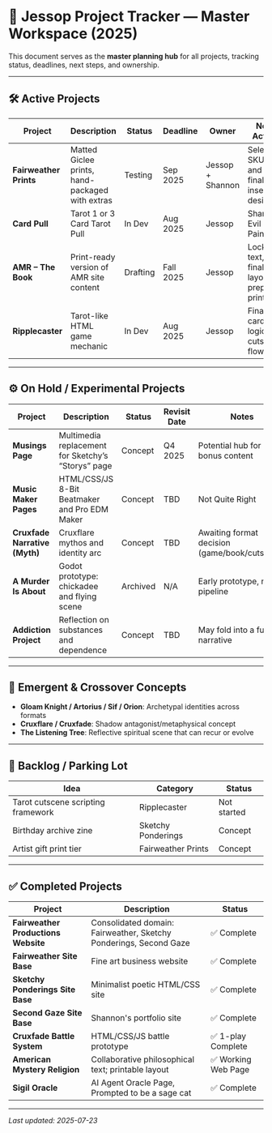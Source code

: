# 📁 Jessop Project Tracker — Master Workspace (2025)

This document serves as the **master planning hub** for all projects, tracking status, deadlines, next steps, and ownership.

---

## 🛠 Active Projects

| Project | Description | Status | Deadline | Owner | Next Action |
|--------|-------------|--------|----------|--------|-------------|
| **Fairweather Prints** | Matted Giclee prints, hand-packaged with extras | Testing | Sep 2025 | Jessop + Shannon | Select 3 SKUs and finalize insert design |
| **Card Pull** | Tarot 1 or 3 Card Tarot Pull | In Dev | Aug 2025 | Jessop | Shan's Evil Eye Paintings |
| **AMR – The Book** | Print-ready version of AMR site content | Drafting | Fall 2025 | Jessop | Lock text, finalize layout, prep for print |
| **Ripplecaster** | Tarot-like HTML game mechanic | In Dev | Aug 2025 | Jessop | Finalize card logic and cutscene flow |

---

## ⚙️ On Hold / Experimental Projects

| Project | Description | Status | Revisit Date | Notes |
|--------|-------------|--------|---------------|-------|
| **Musings Page** | Multimedia replacement for Sketchy’s “Storys” page | Concept | Q4 2025 | Potential hub for bonus content |
| **Music Maker Pages** | HTML/CSS/JS 8-Bit Beatmaker and Pro EDM Maker | Concept | TBD | Not Quite Right |
| **Cruxfade Narrative (Myth)** | Cruxflare mythos and identity arc | Concept | TBD | Awaiting format decision (game/book/cutscene) |
| **A Murder Is About** | Godot prototype: chickadee and flying scene | Archived | N/A | Early prototype, not in pipeline |
| **Addiction Project** | Reflection on substances and dependence | Concept | TBD | May fold into a future narrative |


---

## 🧩 Emergent & Crossover Concepts

- **Gloam Knight / Artorius / Sif / Orion**: Archetypal identities across formats
- **Cruxflare / Cruxfade**: Shadow antagonist/metaphysical concept
- **The Listening Tree**: Reflective spiritual scene that can recur or evolve

---

## 🔁 Backlog / Parking Lot

| Idea | Category | Status |
|------|----------|--------|
| Tarot cutscene scripting framework | Ripplecaster | Not started |
| Birthday archive zine | Sketchy Ponderings | Concept |
| Artist gift print tier | Fairweather Prints | Concept |

---

## ✅ Completed Projects

| Project | Description | Status |
|--------|-------------|--------|
| **Fairweather Productions Website** | Consolidated domain: Fairweather, Sketchy Ponderings, Second Gaze | ✅ Complete |
| **Fairweather Site Base** | Fine art business website | ✅ Complete |
| **Sketchy Ponderings Site Base** | Minimalist poetic HTML/CSS site | ✅ Complete |
| **Second Gaze Site Base** | Shannon's portfolio site | ✅ Complete |
| **Cruxfade Battle System** | HTML/CSS/JS battle prototype | ✅ 1-play Complete |
| **American Mystery Religion** | Collaborative philosophical text; printable layout | ✅ Working Web Page |
| **Sigil Oracle** | AI Agent Oracle Page, Prompted to be a sage cat | ✅ Complete |

---

_Last updated: 2025-07-23_
